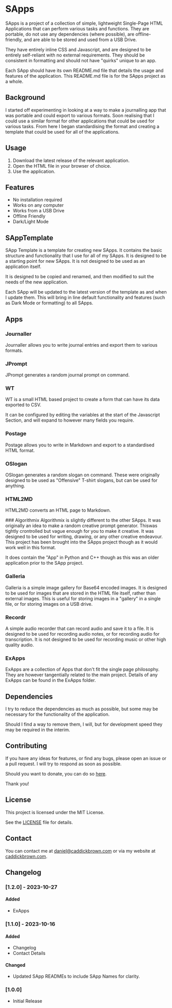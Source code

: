 # SApps
SApps is a project of a collection of simple, lightweight Single-Page HTML Applications that can perform various tasks and functions. They are portable, do not use any dependencies (where possible), are offline-friendly, and are able to be stored and used from a USB Drive.

They have entirely inline CSS and Javascript, and are designed to be entirely self-reliant with no external requirements. They should be consistent in formatting and should not have "quirks" unique to an app. 

Each SApp should have its own README.md file that details the usage and features of the application. This README.md file is for the SApps project as a whole.

## Background
I started off experimenting in looking at a way to make a journalling app that was portable and could export to various formats. Soon realising that I could use a similar format for other applications that could be used for various tasks. From here I began standardising the format and creating a template that could be used for all of the applications.

## Usage
1. Download the latest release of the relevant application.
2. Open the HTML file in your browser of choice.
3. Use the application.

## Features
- No installation required
- Works on any computer
- Works from a USB Drive
- Offline Friendly
- Dark/Light Mode

## SAppTemplate
SApp Template is a template for creating new SApps. It contains the basic structure and functionality that I use for all of my SApps. It is designed to be a starting point for new SApps. It is not designed to be used as an application itself.

It is designed to be copied and renamed, and then modified to suit the needs of the new application.

Each SApp will be updated to the latest version of the template as and when I update them. This will bring in line default functionality and features (such as Dark Mode or formatting) to all SApps.

## Apps
### Journaller
Journaller allows you to write journal entries and export them to various formats.

### JPrompt
JPrompt generates a random journal prompt on command.

### WT
WT is a small HTML based project to create a form that can have its data exported to CSV.

It can be configured by editing the variables at the start of the Javascript Section, and will expand to however many fields you require.

### Postage
Postage allows you to write in Markdown and export to a standardised HTML format.

### OSlogan
OSlogan generates a random slogan on command. These were originally designed to be used as "Offensive" T-shirt slogans, but can be used for anything.

### HTML2MD
HTML2MD converts an HTML page to Markdown.

### Algorithmix
Algorithmix is slightly different to the other SApps. It was originally an idea to make a random creative prompt generator. Thiswas tightly crontrolled but vague enough for you to make it creative. It was designed to be used for writing, drawing, or any other creative endeavour. This project has been brought into the SApps project though as it would work well in this format.

It does contain the "App" in Python and C++ though as this was an older application prior to the SApp project.

### Galleria
Galleria is a simple image gallery for Base64 encoded images. It is designed to be used for images that are stored in the HTML file itself, rather than external images. This is useful for storing images in a "gallery" in a single file, or for storing images on a USB drive.

### Recordr
A simple audio recorder that can record audio and save it to a file. It is designed to be used for recording audio notes, or for recording audio for transcription. It is not designed to be used for recording music or other high quality audio.

### ExApps
ExApps are a collection of Apps that don't fit the single page philosophy. They are however tangentially related to the main project. Details of any ExApps can be found in the ExApps folder.

## Dependencies
I try to reduce the dependencies as much as possible, but some may be necessary for the functionality of the application.

Should I find a way to remove them, I will, but for development speed they may be required in the interim.

## Contributing
If you have any ideas for features, or find any bugs, please open an issue or a pull request. I will try to respond as soon as possible.

Should you want to donate, you can do so [here](https://www.buymeacoffee.com/caddickbrown).

Thank you!

## License
This project is licensed under the MIT License.

See the [LICENSE](LICENSE) file for details.

## Contact
You can contact me at [daniel@caddickbrown.com](mailto:daniel@caddickbrown.com) or via my website at [caddickbrown.com](https://caddickbrown.com).

## Changelog
### [1.2.0] - 2023-10-27
#### Added
- ExApps

### [1.1.0] - 2023-10-16
#### Added
- Changelog
- Contact Details

#### Changed
- Updated SApp READMEs to include SApp Names for clarity.


### [1.0.0]
- Initial Release

